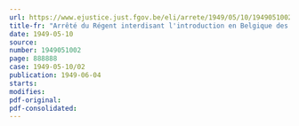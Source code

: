 ```yaml
---
url: https://www.ejustice.just.fgov.be/eli/arrete/1949/05/10/1949051002/justel
title-fr: "Arrêté du Régent interdisant l'introduction en Belgique des publications étrangères "Paris Cocktail", "Paris Minuit", et "Vertiges de Paris""
date: 1949-05-10
source:
number: 1949051002
page: 888888
case: 1949-05-10/02
publication: 1949-06-04
starts:
modifies:
pdf-original:
pdf-consolidated:
---
```


